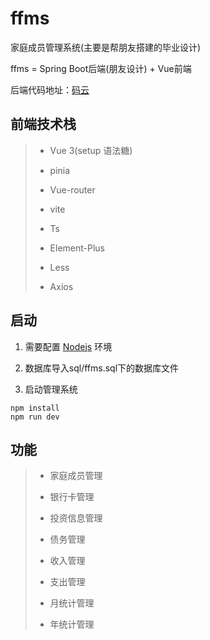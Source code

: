 # ffms

家庭成员管理系统(主要是帮朋友搭建的毕业设计)

ffms = Spring Boot后端(朋友设计) + Vue前端

后端代码地址：[码云](https://gitee.com/zhike-violet/ffms.git)

## 前端技术栈

> - Vue 3(setup 语法糖)
>   
> - pinia
>   
> - Vue-router
>   
> - vite
>   
> - Ts
>   
> - Element-Plus
>   
> - Less
>   
> - Axios
>   

## 启动

1. 需要配置 [Nodejs](https://nodejs.org/en/download/) 环境
  
2. 数据库导入sql/ffms.sql下的数据库文件
  
3. 启动管理系统
  
  ```
  npm install
  npm run dev
  ```
  

## 功能

> - 家庭成员管理
>   
> - 银行卡管理
>   
> - 投资信息管理
>   
> - 债务管理
> 
> - 收入管理
> 
> - 支出管理
> 
> - 月统计管理
> 
> - 年统计管理
